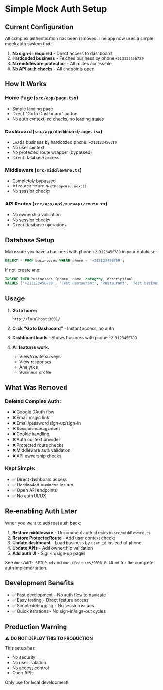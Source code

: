 # Simple Mock Auth Setup

## Current Configuration

All complex authentication has been removed. The app now uses a simple mock auth system that:

1. **No sign-in required** - Direct access to dashboard
2. **Hardcoded business** - Fetches business by phone `+213123456789`
3. **No middleware protection** - All routes accessible
4. **No API auth checks** - All endpoints open

## How It Works

### Home Page (`src/app/page.tsx`)
- Simple landing page
- Direct "Go to Dashboard" button
- No auth context, no checks, no loading states

### Dashboard (`src/app/dashboard/page.tsx`)
- Loads business by hardcoded phone: `+213123456789`
- No user context
- No protected route wrapper (bypassed)
- Direct database access

### Middleware (`src/middleware.ts`)
- Completely bypassed
- All routes return `NextResponse.next()`
- No session checks

### API Routes (`src/app/api/surveys/route.ts`)
- No ownership validation
- No session checks
- Direct database operations

## Database Setup

Make sure you have a business with phone `+213123456789` in your database:

```sql
SELECT * FROM businesses WHERE phone = '+213123456789';
```

If not, create one:

```sql
INSERT INTO businesses (phone, name, category, description)
VALUES ('+213123456789', 'Test Restaurant', 'Restaurant', 'Test business for development');
```

## Usage

1. **Go to home:**
   ```
   http://localhost:3001/
   ```

2. **Click "Go to Dashboard"** - Instant access, no auth

3. **Dashboard loads** - Shows business with phone `+213123456789`

4. **All features work:**
   - View/create surveys
   - View responses
   - Analytics
   - Business profile

## What Was Removed

### Deleted Complex Auth:
- ❌ Google OAuth flow
- ❌ Email magic link
- ❌ Email/password sign-up/sign-in
- ❌ Session management
- ❌ Cookie handling
- ❌ Auth context provider
- ❌ Protected route checks
- ❌ Middleware auth validation
- ❌ API ownership checks

### Kept Simple:
- ✅ Direct dashboard access
- ✅ Hardcoded business lookup
- ✅ Open API endpoints
- ✅ No auth UI/UX

## Re-enabling Auth Later

When you want to add real auth back:

1. **Restore middleware** - Uncomment auth checks in `src/middleware.ts`
2. **Restore ProtectedRoute** - Add user context checks
3. **Update dashboard** - Load business by `user_id` instead of phone
4. **Update APIs** - Add ownership validation
5. **Add auth UI** - Sign-in/sign-up pages

See `docs/AUTH_SETUP.md` and `docs/features/0008_PLAN.md` for the complete auth implementation.

## Development Benefits

- ✅ Fast development - No auth flow to navigate
- ✅ Easy testing - Direct feature access
- ✅ Simple debugging - No session issues
- ✅ Quick iterations - No sign-in/sign-out cycles

## Production Warning

⚠️ **DO NOT DEPLOY THIS TO PRODUCTION**

This setup has:
- No security
- No user isolation
- No access control
- Open APIs

Only use for local development!
